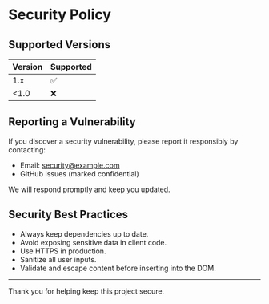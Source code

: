 # Security Policy

## Supported Versions

| Version | Supported          |
| ------- | ------------------ |
| 1.x     | :white_check_mark: |
| <1.0    | :x:                |

## Reporting a Vulnerability

If you discover a security vulnerability, please report it responsibly by contacting:

- Email: security@example.com
- GitHub Issues (marked confidential)

We will respond promptly and keep you updated.

## Security Best Practices

- Always keep dependencies up to date.
- Avoid exposing sensitive data in client code.
- Use HTTPS in production.
- Sanitize all user inputs.
- Validate and escape content before inserting into the DOM.

---

Thank you for helping keep this project secure.
